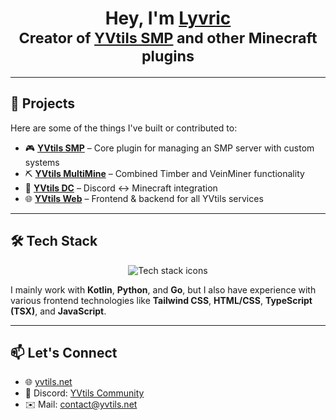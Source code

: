 <h1 align="center">
  Hey, I'm <a href="https://yvtils.net" target="_blank">Lyvric</a><br>
  <sub>Creator of <a href="https://yvtils.net/yvtils/smp" target="_blank">YVtils SMP</a> and other Minecraft plugins</sub>
</h1>

---

## 🚧 Projects

Here are some of the things I've built or contributed to:

- 🎮 [**YVtils SMP**](https://yvtils.net/yvtils/smp) – Core plugin for managing an SMP server with custom systems
- ⛏️ [**YVtils MultiMine**](https://yvtils.net/yvtils/mm) – Combined Timber and VeinMiner functionality
- 🔗 [**YVtils DC**](https://yvtils.net/yvtils/dc) – Discord ↔ Minecraft integration
- 🌐 [**YVtils Web**](https://yvtils.net) – Frontend & backend for all YVtils services

---

## 🛠️ Tech Stack

<div align="center">
  <img src="https://skillicons.dev/icons?i=kotlin,python,go,java,html,css,tailwind,react,js" alt="Tech stack icons" />
</div>

I mainly work with **Kotlin**, **Python**, and **Go**, but I also have experience with various frontend technologies like **Tailwind CSS**, **HTML/CSS**, **TypeScript (TSX)**, and **JavaScript**.

---

## 📫 Let's Connect

- 🌐 [yvtils.net](https://yvtils.net)
- 💬 Discord: [YVtils Community](https://yvtils.net/discord)
- ✉️ Mail: [contact@yvtils.net](mailto:contact@yvtils.net)
